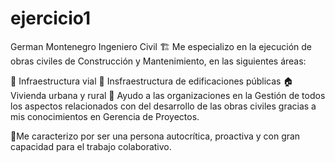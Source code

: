 # ejercicio1

German Montenegro
Ingeniero Civil
🏗 Me especializo en la ejecución de obras civiles de Construcción y Mantenimiento, en las siguientes áreas:

🚧 Infraestructura vial
🏥 Insfraestructura de edificaciones públicas
🏠 Vivienda urbana y rural
🚨 Ayudo a las organizaciones en la Gestión de todos los aspectos relacionados con del desarrollo de las obras civiles gracias a mis conocimientos en Gerencia de Proyectos.

🚦Me caracterizo por ser una persona autocrítica, proactiva y con gran capacidad para el trabajo colaborativo.

